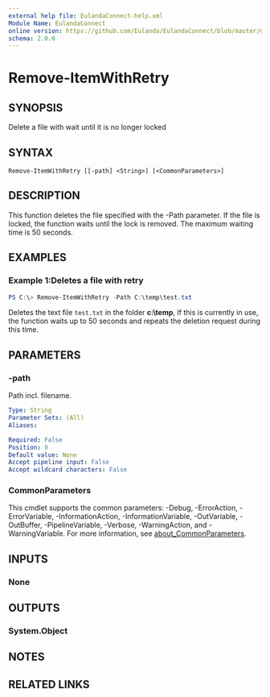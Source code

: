 ```yaml
---
external help file: EulandaConnect-help.xml
Module Name: EulandaConnect
online version: https://github.com/Eulanda/EulandaConnect/blob/master/docs/Remove-ItemWithRetry.md
schema: 2.0.0
---
```


# Remove-ItemWithRetry

## SYNOPSIS
Delete a file with wait until it is no longer locked

## SYNTAX

```
Remove-ItemWithRetry [[-path] <String>] [<CommonParameters>]
```

## DESCRIPTION
This function deletes the file specified with the -Path parameter. If the file is locked, the function waits until the lock is removed. The maximum waiting time is 50 seconds.

## EXAMPLES

### Example 1:Deletes a file with retry
```powershell
PS C:\> Remove-ItemWithRetry -Path C:\temp\test.txt
```

Deletes the text file `test.txt` in the folder **c:\temp**, If this is currently in use, the function waits up to 50 seconds and repeats the deletion request during this time.

## PARAMETERS

### -path
Path incl. filename.

```yaml
Type: String
Parameter Sets: (All)
Aliases:

Required: False
Position: 0
Default value: None
Accept pipeline input: False
Accept wildcard characters: False
```

### CommonParameters
This cmdlet supports the common parameters: -Debug, -ErrorAction, -ErrorVariable, -InformationAction, -InformationVariable, -OutVariable, -OutBuffer, -PipelineVariable, -Verbose, -WarningAction, and -WarningVariable. For more information, see [about_CommonParameters](http://go.microsoft.com/fwlink/?LinkID=113216).

## INPUTS

### None

## OUTPUTS

### System.Object
## NOTES

## RELATED LINKS
